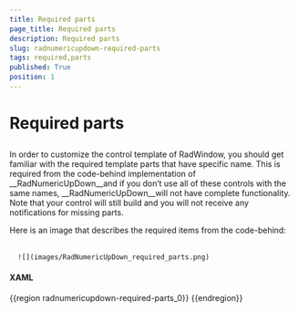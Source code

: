 ```yaml
---
title: Required parts
page_title: Required parts
description: Required parts
slug: radnumericupdown-required-parts
tags: required,parts
published: True
position: 1
---
```


# Required parts



## 

In order to customize the control template of RadWindow, you should get familiar with the required template parts that have specific name. This is required from the code-behind implementation of __RadNumericUpDown__and if you don’t use all of these controls with the same names, __RadNumericUpDown__will not have complete functionality. Note that your control will still build and you will not receive any notifications for missing parts.

Here is an image that describes the required items from the code-behind:




         
      ![](images/RadNumericUpDown_required_parts.png)

#### __XAML__

{{region radnumericupdown-required-parts_0}}
	<!--1. Textbox control for text input-->
	    <TextBox x:Name="textbox" />
	<!--2. Button control for increasing the value-->
	    <RepeatButton x:Name="increase" />
	<!--3. Button control for decreasing the value-->
	    <RepeatButton x:Name="decrease" />
	{{endregion}}


